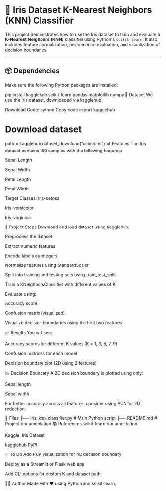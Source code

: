 # 🌸 Iris Dataset K-Nearest Neighbors (KNN) Classifier

This project demonstrates how to use the Iris dataset to train and evaluate a **K-Nearest Neighbors (KNN)** classifier using Python's `scikit-learn`. It also includes feature normalization, performance evaluation, and visualization of decision boundaries.

---

## 📦 Dependencies

Make sure the following Python packages are installed:

pip install kagglehub scikit-learn pandas matplotlib numpy
📁 Dataset
We use the Iris dataset, downloaded via kagglehub.

Download Code:
python
Copy code
import kagglehub

# Download dataset
path = kagglehub.dataset_download("uciml/iris")
📊 Features
The Iris dataset contains 150 samples with the following features:

Sepal Length

Sepal Width

Petal Length

Petal Width

Target Classes:
Iris-setosa

Iris-versicolor

Iris-virginica

🧠 Project Steps
Download and load dataset using kagglehub.

Preprocess the dataset:

Extract numeric features

Encode labels as integers

Normalize features using StandardScaler

Split into training and testing sets using train_test_split

Train a KNeighborsClassifier with different values of K

Evaluate using:

Accuracy score

Confusion matrix (visualized)

Visualize decision boundaries using the first two features

📈 Results
You will see:

Accuracy scores for different K values (K = 1, 3, 5, 7, 9)

Confusion matrices for each model

Decision boundary plot (2D using 2 features)

📉 Decision Boundary
A 2D decision boundary is plotted using only:

Sepal length

Sepal width

For better accuracy across all features, consider using PCA for 2D reduction.

📂 Files
├── iris_knn_classifier.py    # Main Python script
├── README.md                 # Project documentation
📚 References
scikit-learn documentation

Kaggle: Iris Dataset

kagglehub PyPI

✅ To Do
 Add PCA visualization for 4D decision boundary

 Deploy as a Streamlit or Flask web app

 Add CLI options for custom K and dataset path

👨‍💻 Author
Made with ❤️ using Python and scikit-learn.
